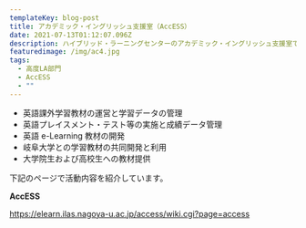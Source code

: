 ```yaml
---
templateKey: blog-post
title: アカデミック・イングリッシュ支援室（AccESS）
date: 2021-07-13T01:12:07.096Z
description: ハイブリッド・ラーニングセンターのアカデミック・イングリッシュ支援室では以下のような活動をしています。
featuredimage: /img/ac4.jpg
tags:
  - 高度LA部門
  - AccESS
  - ""
---
```

* 英語課外学習教材の運営と学習データの管理
* 英語プレイスメント・テスト等の実施と成績データ管理
* 英語 e-Learning 教材の開発
* 岐阜大学との学習教材の共同開発と利用
* 大学院生および高校生への教材提供

下記のページで活動内容を紹介しています。

**AccESS**

<https://elearn.ilas.nagoya-u.ac.jp/access/wiki.cgi?page=access>